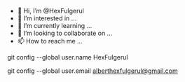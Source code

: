 - 👋 Hi, I’m @HexFulgerul
- 👀 I’m interested in ...
- 🌱 I’m currently learning ...
- 💞️ I’m looking to collaborate on ...
- 📫 How to reach me ...

<!---
HexFulgerul/HexFulgerul is a ✨ special ✨ repository because its `README.md` (this file) appears on your GitHub profile.
You can click the Preview link to take a look at your changes.
--->git config --global user.name HexFulgerul
git config --global user.email alberthexfulgerul@gmail.com

